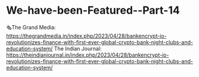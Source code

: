 # We-have-been-Featured--Part-14
🗞️The Grand Media: https://thegrandmedia.in/index.php/2023/04/28/bankencrypt-io-revolutionizes-finance-with-first-ever-global-crypto-bank-night-clubs-and-education-system/  The Indian Journal: https://theindianjournal.in/index.php/2023/04/28/bankencrypt-io-revolutionizes-finance-with-first-ever-global-crypto-bank-night-clubs-and-education-system/ 
